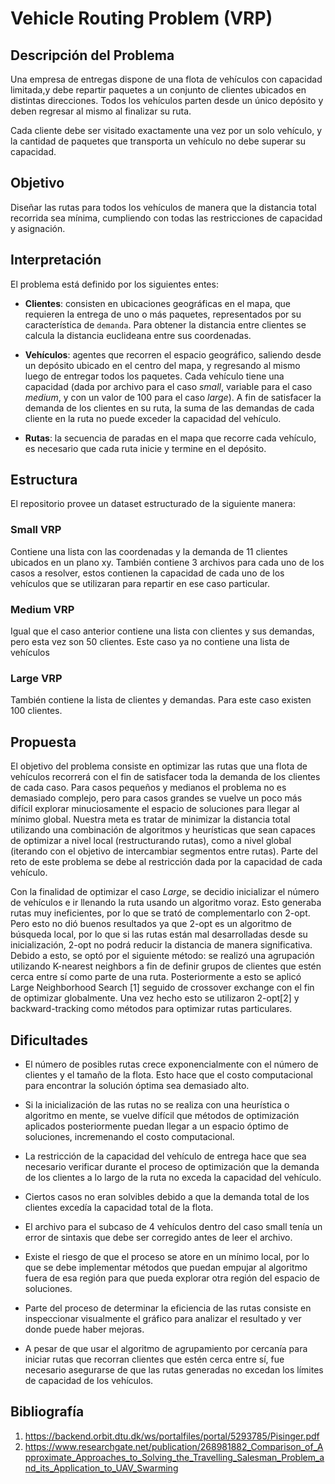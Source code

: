 # Vehicle Routing Problem (VRP)

## Descripción del Problema

Una empresa de entregas dispone de una flota de vehículos con capacidad limitada,y debe repartir paquetes a un conjunto de clientes ubicados en distintas direcciones. Todos los vehículos parten desde un único depósito y deben regresar al mismo al finalizar su ruta.

Cada cliente debe ser visitado exactamente una vez por un solo vehículo, y la cantidad de
paquetes que transporta un vehículo no debe superar su capacidad.

## Objetivo

Diseñar las rutas para todos los vehículos de manera que la distancia total recorrida sea mínima, cumpliendo con todas las restricciones de capacidad y asignación.

## Interpretación

El problema está definido por los siguientes entes:

- **Clientes**: consisten en ubicaciones geográficas en el mapa, que requieren la entrega de uno o más paquetes, representados por su característica de `demanda`. Para obtener la distancia entre clientes se calcula la distancia euclideana entre sus coordenadas.

- **Vehículos**: agentes que recorren el espacio geográfico, saliendo desde un depósito ubicado en el centro del mapa, y regresando al mismo luego de entregar todos los paquetes. Cada vehículo tiene una capacidad (dada por archivo para el caso *small*, variable para el caso *medium*, y con un valor de 100 para el caso *large*). A fin de satisfacer la demanda de los clientes en su ruta, la suma de las demandas de cada cliente en la ruta no puede exceder la capacidad del vehículo.

- **Rutas**: la secuencia de paradas en el mapa que recorre cada vehículo, es necesario que cada ruta inicie y termine en el depósito.

## Estructura

El repositorio provee un dataset estructurado de la siguiente manera:

### Small VRP

Contiene una lista con las coordenadas y la demanda de 11 clientes ubicados en un plano xy. También contiene 3 archivos para cada uno de los casos a resolver, estos contienen la capacidad de cada uno de los vehículos que se utilizaran para repartir en ese caso particular.

### Medium VRP

Igual que el caso anterior contiene una lista con clientes y sus demandas, pero esta vez son 50 clientes. Este caso ya no contiene una lista de vehículos

### Large VRP

También contiene la lista de clientes y demandas. Para este caso existen 100 clientes.

## Propuesta

El objetivo del problema consiste en optimizar las rutas que una flota de vehículos recorrerá con el fin de satisfacer toda la demanda de los clientes de cada caso. Para casos pequeños y medianos el problema no es demasiado complejo, pero para casos grandes se vuelve un poco más difícil explorar minuciosamente el espacio de soluciones para llegar al mínimo global. Nuestra meta es tratar de minimizar la distancia total utilizando una combinación de algoritmos y heurísticas que sean capaces de optimizar a nivel local (restructurando rutas), como a nivel global (iterando con el objetivo de intercambiar segmentos entre rutas). Parte del reto de este problema se debe al restricción dada por la capacidad de cada vehículo.

Con la finalidad de optimizar el caso *Large*, se decidio inicializar el número de vehículos e ir llenando la ruta usando un algoritmo voraz. Esto generaba rutas muy ineficientes, por lo que se trató de complementarlo con 2-opt. Pero esto no dió buenos resultados ya que 2-opt es un algoritmo de búsqueda local, por lo que si las rutas están mal desarrolladas desde su inicialización, 2-opt no podrá reducir la distancia de manera significativa. Debido a esto, se optó por el siguiente método: se realizó una agrupación utilizando K-nearest neighbors a fin de definir grupos de clientes que estén cerca entre sí como parte de una ruta. Posteriormente a esto se aplicó Large Neighborhood Search [1] seguido de crossover exchange con el fin de optimizar globalmente. Una vez hecho esto se utilizaron 2-opt[2] y backward-tracking como métodos para optimizar rutas particulares.

## Dificultades

- El número de posibles rutas crece exponencialmente con el número de clientes y el tamaño de la flota. Esto hace que el costo computacional para encontrar la solución óptima sea demasiado alto. 

- Si la inicialización de las rutas no se realiza con una heurística o algoritmo en mente, se vuelve difícil que métodos de optimización aplicados posteriormente puedan llegar a un espacio óptimo de soluciones, incremenando el costo computacional.

- La restricción de la capacidad del vehículo de entrega hace que sea necesario verificar durante el proceso de optimización que la demanda de los clientes a lo largo de la ruta no exceda la capacidad del vehículo.

- Ciertos casos no eran solvibles debido a que la demanda total de los clientes excedía la capacidad total de la flota.

- El archivo para el subcaso de 4 vehículos dentro del caso small tenía un error de sintaxis que debe ser corregido antes de leer el archivo.

- Existe el riesgo de que el proceso se atore en un mínimo local, por lo que se debe implementar métodos que puedan empujar al algoritmo fuera de esa región para que pueda explorar otra región del espacio de soluciones.

- Parte del proceso de determinar la eficiencia de las rutas consiste en inspeccionar visualmente el gráfico para analizar el resultado y ver donde puede haber mejoras.

- A pesar de que usar el algoritmo de agrupamiento por cercanía para iniciar rutas que recorran clientes que estén cerca entre sí, fue necesario asegurarse de que las rutas generadas no excedan los límites de capacidad de los vehículos.

## Bibliografía

1. https://backend.orbit.dtu.dk/ws/portalfiles/portal/5293785/Pisinger.pdf
2. https://www.researchgate.net/publication/268981882_Comparison_of_Approximate_Approaches_to_Solving_the_Travelling_Salesman_Problem_and_its_Application_to_UAV_Swarming